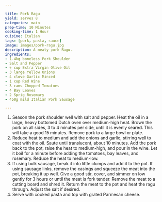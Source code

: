 ```yaml
---

title: Pork Ragu
yield: serves 8
categories: main
prep-time: 10 Minutes
cooking-time: 1 Hour
cuisine: Italian
tags: [pork, pasta, sauce]
image: images/pork-ragu.jpg
description: A meaty pork Ragu.
ingredients:
- 1.4kg boneless Pork Shoulder
- Salt and Pepper
- ¼ cup Extra Virgin Olive Oil
- 3 large Yellow Onions
- 4 clove Garlic Minced
- 1 cup Red Wine
- 3 cans Chopped Tomatoes
- 4 Bay Leaves
- 2 Sprig Rosemary
- 450g mild Italian Pork Sausage

---
```




1.  Season the pork shoulder well with salt and pepper. Heat the oil in a large, heavy bottomed Dutch oven over medium-high heat. Brown the pork on all sides, 3 to 4 minutes per side, until it is evenly seared. This will take a good 15 minutes. Remove pork to a large bowl or plate.
2. Reduce heat to medium and add the onions and garlic, stirring well to coat with the oil. Saute until translucent, about 10 minutes. Add the pork back to the pot, raise the heat to medium-high, and pour in the wine. Let it boil for a minute before adding the tomatoes, bay leaves, and rosemary. Reduce the heat to medium-low.
3. If using bulk sausage, break it into little clumps and add it to the pot. If using sausage links, remove the casings and squeeze the meat into the pot, breaking it up well. Give a good stir, cover, and simmer on low gently for 3 hours or until the meat is fork tender. Remove the meat to a cutting board and shred it. Return the meat to the pot and heat the ragu through. Adjust the salt if desired.
4. Serve with cooked pasta and top with grated Parmesan cheese.
